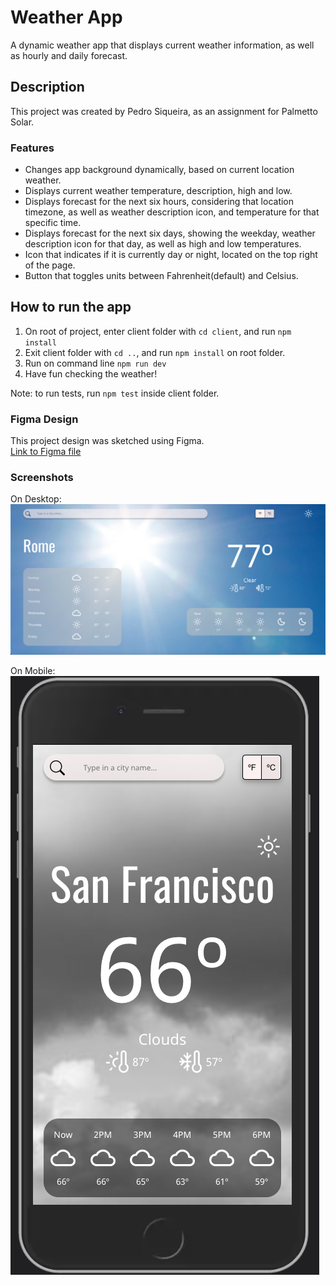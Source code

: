 # Weather App

A dynamic weather app that displays current weather information, as well as hourly and daily forecast.

## Description

This project was created by Pedro Siqueira, as an assignment for Palmetto Solar.

### Features

- Changes app background dynamically, based on current location weather.
- Displays current weather temperature, description, high and low.
- Displays forecast for the next six hours, considering that location timezone, as well as weather description icon, and temperature for that specific time.
- Displays forecast for the next six days, showing the weekday, weather description icon for that day, as well as high and low temperatures.
- Icon that indicates if it is currently day or night, located on the top right of the page.
- Button that toggles units between Fahrenheit(default) and Celsius.

## How to run the app

1. On root of project, enter client folder with `cd client`, and run `npm install`
2. Exit client folder with `cd ..`, and run `npm install` on root folder.
3. Run on command line `npm run dev`
4. Have fun checking the weather!

Note: to run tests, run `npm test` inside client folder.

### Figma Design

This project design was sketched using Figma.<br>
[Link to Figma file](https://www.figma.com/file/Lxukrvy2KmXP6AjWVDbFgF/WeatherApp?node-id=635%3A489)

### Screenshots

On Desktop: <br>
![Desktop](/client/src/assets/screenshots/desktop-screenshot.png?raw=true)

On Mobile: <br>
![Mobile](/client/src/assets/screenshots/mobile-screenshot.png?raw=true)
